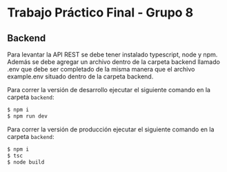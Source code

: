 # Trabajo Práctico Final - Grupo 8

## Backend

Para levantar la API REST se debe tener instalado typescript, node y npm. Además se debe agregar un archivo dentro de la carpeta backend llamado .env que debe ser completado de la misma manera que el archivo example.env situado dentro de la carpeta backend.


 Para correr la versión de desarrollo ejecutar el siguiente comando en la carpeta `backend`:

```bash
$ npm i
$ npm run dev
```

Para correr la versión de producción ejecutar el siguiente comando en la carpeta `backend`:

```bash
$ npm i
$ tsc
$ node build
```
